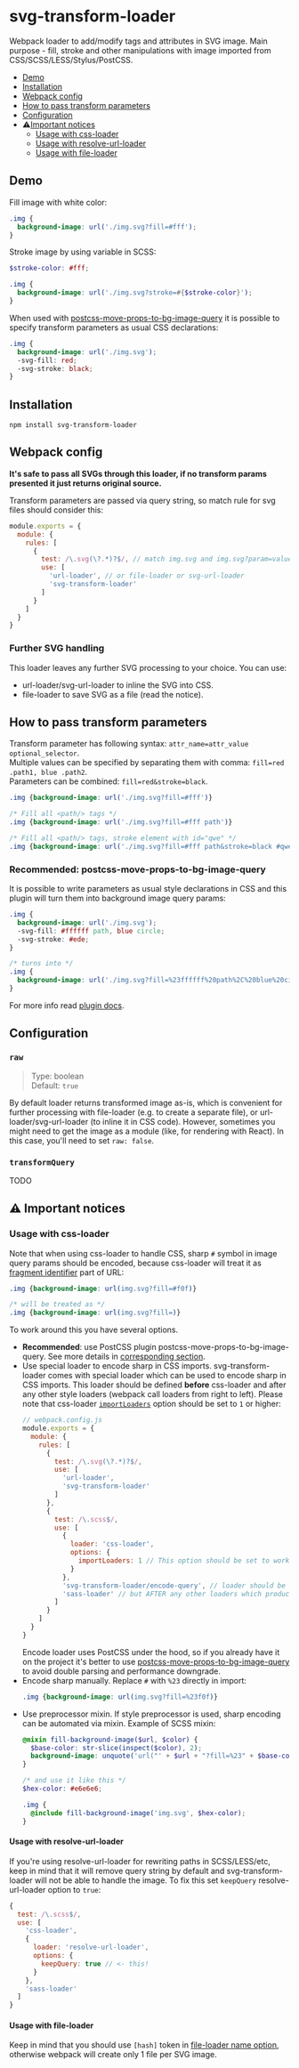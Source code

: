 # svg-transform-loader

Webpack loader to add/modify tags and attributes in SVG image. Main purpose - 
fill, stroke and other manipulations with image imported from CSS/SCSS/LESS/Stylus/PostCSS.

- [Demo](#demo)
- [Installation](#installation)
- [Webpack config](#webpack-config)
- [How to pass transform parameters](#how-to-pass-transform-parameters)
- [Configuration](#configuration)
- ⚠[Important notices](#notices)
  - [Usage with css-loader](#usage-with-css-loader)
  - [Usage with resolve-url-loader](#usage-with-resolve-url-loader)
  - [Usage with file-loader](#usage-with-file-loader)

## Demo

Fill image with white color:
```css
.img {
  background-image: url('./img.svg?fill=#fff');
}
```

Stroke image by using variable in SCSS:
```scss
$stroke-color: #fff;

.img {
  background-image: url('./img.svg?stroke=#{$stroke-color}');
}
```

When used with [postcss-move-props-to-bg-image-query](https://github.com/kisenka/svg-mixer/tree/master/packages/postcss-move-props-to-bg-image-query) 
it is possible to specify transform parameters as usual CSS declarations:
```css
.img {
  background-image: url('./img.svg');
  -svg-fill: red;
  -svg-stroke: black;
}
```

## Installation

```
npm install svg-transform-loader
```

## Webpack config

**It's safe to pass all SVGs through this loader, if no transform params presented 
it just returns original source.**

Transform parameters are passed via query string, so match rule for svg files 
should consider this:

```js
module.exports = {
  module: {
    rules: [
      {
        test: /\.svg(\?.*)?$/, // match img.svg and img.svg?param=value
        use: [
          'url-loader', // or file-loader or svg-url-loader
          'svg-transform-loader'
        ]
      }
    ]
  }
}
```

### Further SVG handling

This loader leaves any further SVG processing to your choice. You can use:
- url-loader/svg-url-loader to inline the SVG into CSS.
- file-loader to save SVG as a file (read the notice).

## How to pass transform parameters

Transform parameter has following syntax: `attr_name=attr_value optional_selector`.<br>
Multiple values can be specified by separating them with comma: `fill=red .path1, blue .path2`.<br>
Parameters can be combined: `fill=red&stroke=black`.

```css
.img {background-image: url('./img.svg?fill=#fff')}

/* Fill all <path/> tags */
.img {background-image: url('./img.svg?fill=#fff path')}

/* Fill all <path/> tags, stroke element with id="qwe" */
.img {background-image: url('./img.svg?fill=#fff path&stroke=black #qwe')}
```

<a id="postcss-move-props-to-bg-image-query"></a>
### Recommended: postcss-move-props-to-bg-image-query

It is possible to write parameters as usual style declarations in CSS and this 
plugin will turn them into background image query params:

```css
.img {
  background-image: url('./img.svg');
  -svg-fill: #ffffff path, blue circle;
  -svg-stroke: #ede;
}

/* turns into */
.img {
  background-image: url('./img.svg?fill=%23ffffff%20path%2C%20blue%20circle&stroke=%23ede');
}
```

For more info read [plugin docs](https://github.com/kisenka/svg-mixer/tree/master/packages/postcss-move-props-to-bg-image-query#usage).

## Configuration

### `raw`

> Type: boolean<br>
> Default: `true`

By default loader returns transformed image as-is, which is convenient for further 
processing with file-loader (e.g. to create a separate file), or 
url-loader/svg-url-loader (to inline it in CSS code). However, sometimes you 
might need to get the image as a module (like, for rendering with React). In this 
case, you'll need to set `raw: false`.

### `transformQuery`

TODO

<a id="notices"></a>
## ⚠ Important notices

### Usage with css-loader

Note that when using css-loader to handle CSS, sharp `#` symbol in image query 
params should be encoded, because css-loader will treat it as 
[fragment identifier](https://en.wikipedia.org/wiki/Fragment_identifier) part of URL:

```css
.img {background-image: url(img.svg?fill=#f0f)}

/* will be treated as */
.img {background-image: url(img.svg?fill=)}
``` 

To work around this you have several options.

- **Recommended**: use PostCSS plugin postcss-move-props-to-bg-image-query. See 
  more details in [corresponding section](#postcss-move-props-to-bg-image-query).
- Use special loader to encode sharp in CSS imports. svg-transform-loader comes 
  with special loader which can be used to encode sharp in CSS imports. This 
  loader should be defined **before** css-loader and after any other style 
  loaders (webpack call loaders from right to left). Please note that css-loader
  [`importLoaders`](https://github.com/webpack-contrib/css-loader#importloaders) 
  option should be set to `1` or higher:
  ```js
  // webpack.config.js
  module.exports = {
    module: {
      rules: [
        {
          test: /\.svg(\?.*)?$/, 
          use: [
            'url-loader',
            'svg-transform-loader' 
          ]
        },
        {
          test: /\.scss$/,
          use: [
            {
              loader: 'css-loader',
              options: {
                importLoaders: 1 // This option should be set to work with encode-query loader
              }
            },
            'svg-transform-loader/encode-query', // loader should be defined BEFORE css-loader
            'sass-loader' // but AFTER any other loaders which produces CSS
          ]
        }
      ]
    }
  }
  ```
  Encode loader uses PostCSS under the hood, so if you already have it on 
  the project it's better to use [postcss-move-props-to-bg-image-query](#postcss-move-props-to-bg-image-query)
  to avoid double parsing and performance downgrade. 
- Encode sharp manually. Replace `#` with `%23` directly in import:
  ```css
  .img {background-image: url(img.svg?fill=%23f0f)}
  ``` 
- Use preprocessor mixin. If style preprocessor is used, sharp encoding can be 
  automated via mixin. Example of SCSS mixin:
  ```scss
  @mixin fill-background-image($url, $color) {
    $base-color: str-slice(inspect($color), 2);
    background-image: unquote('url("' + $url + "?fill=%23" + $base-color +'")');
  }

  /* and use it like this */
  $hex-color: #e6e6e6;

  .img {
    @include fill-background-image('img.svg', $hex-color);
  }
  ```

#### Usage with resolve-url-loader

If you're using resolve-url-loader for rewriting paths in SCSS/LESS/etc, keep in 
mind that it will remove query string by default and svg-transform-loader will 
not be able to handle the image. To fix this set `keepQuery` resolve-url-loader 
option to `true`:

```js
{
  test: /\.scss$/,
  use: [
    'css-loader',
    {
      loader: 'resolve-url-loader',
      options: {
        keepQuery: true // <- this!
      }
    },
    'sass-loader'
  ]
}
```

#### Usage with file-loader

Keep in mind that you should use `[hash]` token in [file-loader name option](https://github.com/webpack-contrib/file-loader#name), 
otherwise webpack will create only 1 file per SVG image.
